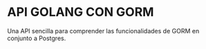  <h1>API GOLANG CON GORM</h1>
 Una API sencilla para comprender las funcionalidades de GORM en conjunto a Postgres.
